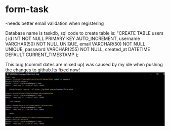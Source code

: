# form-task

-needs better email validation when registering

Database name is taskdb, sql code to create table is:
"CREATE TABLE users (
    id INT NOT NULL PRIMARY KEY AUTO_INCREMENT,
    username VARCHAR(50) NOT NULL UNIQUE,
    email VARCHAR(50) NOT NULL UNIQUE,
    password VARCHAR(255) NOT NULL,
    created_at DATETIME DEFAULT CURRENT_TIMESTAMP
);

This bug (commit dates are mixed up) was caused by my ide when pushing the changes to github.Its fixed now!
![ScreenShot](/Screenshot.png)


